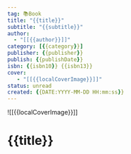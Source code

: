```yaml
---
tag: 📚Book
title: "{{title}}"
subtitle: "{{subtitle}}"
author: 
  - "[[{{author}}]]"
category: [{{category}}]
publisher: {{publisher}}
publish: {{publishDate}}
isbn: {{isbn10}} {{isbn13}}
cover: 
   - "[[{{localCoverImage}}]]"
status: unread
created: {{DATE:YYYY-MM-DD HH:mm:ss}}
---
```


![[{{localCoverImage}}]]

# {{title}}
